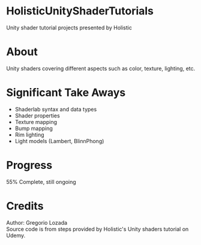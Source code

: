 # HolisticUnityShaderTutorials
Unity shader tutorial projects presented by Holistic
# About
Unity shaders covering different aspects such as color, texture, lighting, etc. 
# Significant Take Aways
- Shaderlab syntax and data types
- Shader properties
- Texture mapping
- Bump mapping
- Rim lighting
- Light models (Lambert, BlinnPhong)
# Progress
55% Complete, still ongoing
# Credits
Author: Gregorio Lozada</br>
Source code is from steps provided by Holistic's Unity shaders tutorial on Udemy.
